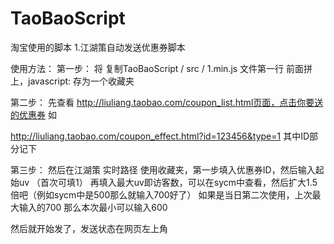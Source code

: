 TaoBaoScript
============

淘宝使用的脚本
1.江湖策自动发送优惠券脚本

使用方法：
第一步：
将
复制TaoBaoScript / src / 1.min.js 文件第一行
前面拼上，javascript: 存为一个收藏夹

第二步：
先查看 http://liuliang.taobao.com/coupon_list.html页面，点击你要送的优惠券
如

http://liuliang.taobao.com/coupon_effect.html?id=123456&type=1
其中ID部分记下

第三步：
然后在江湖策 实时路径 使用收藏夹，第一步填入优惠券ID，然后输入起始uv （首次可填1）
再填入最大uv即访客数，可以在sycm中查看，然后扩大1.5倍吧（例如sycm中是500那么就输入700好了）
如果是当日第二次使用，上次最大输入的700 那么本次最小可以输入600

然后就开始发了，发送状态在网页左上角


